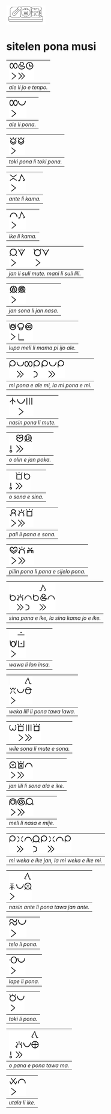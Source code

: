 <img src="./ale-jo-tenpo-period.svg" height="50">

# sitelen pona musi

| <img src="ale-li-jo-e-tenpo.png" height="50"> | 
|:--| 
| *ale li jo e tenpo.* |

| <img src="ale-li-pona.png" height="50"> | 
|:--| 
| *ale li pona.* | 

| <img src="toki-pona-li-toki-pona.png" height="50"> | 
|:--| 
| *toki pona li toki pona.* | 

| <img src="ante-li-kama.png" height="50"> | 
|:--| 
| *ante li kama.* | 

| <img src="ike-li-kama.png" height="50"> | 
|:--| 
| *ike li kama.* | 

| <img src="jan-li-suli-mute-mani-li-suli-lili.png" height="50"> | 
|:--| 
| *jan li suli mute. mani li suli lili.* | 

| <img src="jan-sona-li-jan-nasa.png" height="50"> | 
|:--| 
| *jan sona li jan nasa.* | 

| <img src="lupa-meli-li-mama-pi-ijo-ale.png" height="50"> | 
|:--| 
| *lupa meli li mama pi ijo ale.* | 

| <img src="mi-pona-e-ale-mi-la-mi-pona-e-mi.png" height="50"> | 
|:--| 
| *mi pona e ale mi, la mi pona e mi.* | 

| <img src="nasin-pona-li-mute.png" height="50"> | 
|:--| 
| *nasin pona li mute.* | 

| <img src="o-olin-e-jan-poka.png" height="50"> | 
|:--| 
| *o olin e jan poka.* | 

| <img src="o-sona-e-sina.png" height="50"> | 
|:--| 
| *o sona e sina.* | 

| <img src="pali-li-pana-e-sona.png" height="50"> | 
|:--| 
| *pali li pana e sona.* | 

| <img src="pilin-pona-li-pana-e-sijelo-pona.png" height="50"> | 
|:--| 
| *pilin pona li pana e sijelo pona.* | 

| <img src="sina-pana-e-ike-la-sina-kama-jo-e-ike.png" height="75"> | 
|:--| 
| *sina pana e ike, la sina kama jo e ike.* | 

| <img src="wawa-li-lon-insa.png" height="75"> | 
|:--| 
| *wawa li lon insa.* | 

| <img src="weka-lili-li-pona-tawa-lawa.png" height="75"> | 
|:--| 
| *weka lili li pona tawa lawa.* | 

| <img src="wile-sona-li-mute-e-sona.png" height="50"> | 
|:--| 
| *wile sona li mute e sona.* | 

| <img src="jan-lili-li-sona-ala-e-ike.png" height="50"> | 
|:--| 
| *jan lili li sona ala e ike.* | 

| <img src="meli-li-nasa-e-mije.png" height="50"> | 
|:--| 
| *meli li nasa e mije.* | 

| <img src="mi-weka-e-ike-jan-la-mi-weka-e-ike-mi.png" height="50"> | 
|:--| 
| *mi weka e ike jan, la mi weka e ike mi.* | 

| <img src="nasin-ante-li-pona-tawa-jan-ante.png" height="75"> | 
|:--| 
| *nasin ante li pona tawa jan ante.* | 

| <img src="telo-li-pona.png" height="50"> | 
|:--| 
| *telo li pona.* | 

| <img src="lape-li-pona.png" height="50"> | 
|:--| 
| *lape li pona.* | 

| <img src="toki-li-pona.png" height="50"> | 
|:--| 
| *toki li pona.* | 

| <img src="o-pana-e-pona-tawa-ma.png" height="75"> | 
|:--| 
| *o pana e pona tawa ma.* | 

| <img src="utala-li-ike.png" height="50"> | 
|:--| 
| *utala li ike.* | 

